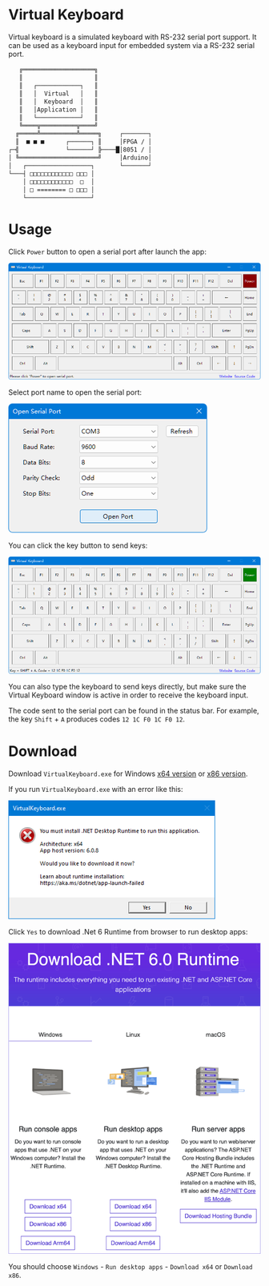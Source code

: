 # Virtual Keyboard

Virtual keyboard is a simulated keyboard with RS-232 serial port support. It can be used as a keyboard input for embedded system via a RS-232 serial port.

```
   ╔════════════════════╗
   ║                    ║
   ║   ┌────────────┐   ║
   ║   │  Virtual   │   ║
   ║   │  Keyboard  │   ║
   ║   │Application │   ║
   ║   └────────────┘   ║
   ╚════╦══════════╦════╝
  ╔═════╩══════════╩═════╗     ┌───────┐
  ║  ■ ■ ■      ┌──────┐ ║     │FPGA / │
┌─╣             └──────┘ ╠────█│8051 / │
│ ╚══════════════════════╝     │Arduino│
│   ┌──────────────────┐       └───────┘
└───┤ □□□□□□□□□□□□ □□□ │
    │ □□□□□□□□□□□□  □  │
    │ □ ======== □ □□□ │
    └──────────────────┘
```

# Usage

Click `Power` button to open a serial port after launch the app:

![keyboard-initial](https://github.com/michaelliao/virtual-keyboard/blob/master/Download/resources/keyboard-initial.png?raw=true)

Select port name to open the serial port:

![open-serial-port](https://github.com/michaelliao/virtual-keyboard/blob/master/Download/resources/open-serial-port.png?raw=true)

You can click the key button to send keys:

![keyboard-send-keys](https://github.com/michaelliao/virtual-keyboard/blob/master/Download/resources/keyboard-send-keys.png?raw=true)

You can also type the keyboard to send keys directly, but make sure the Virtual Keyboard window is active in order to receive the keyboard input.

The code sent to the serial port can be found in the status bar. For example, the key `Shift` + `A` produces codes `12 1C F0 1C F0 12`.

# Download

Download `VirtualKeyboard.exe` for Windows [x64 version](https://github.com/michaelliao/virtual-keyboard/raw/master/Download/x64/VirtualKeyboard.exe) or [x86 version](https://github.com/michaelliao/virtual-keyboard/raw/master/Download/x86/VirtualKeyboard.exe).

If you run `VirtualKeyboard.exe` with an error like this:

![app-launch-failed](https://github.com/michaelliao/virtual-keyboard/blob/master/Download/resources/app-launch-failed.png?raw=true)

Click `Yes` to download .Net 6 Runtime from browser to run desktop apps:

![download-runtime](https://github.com/michaelliao/virtual-keyboard/blob/master/Download/resources/download-runtime.png?raw=true)

You should choose `Windows` - `Run desktop apps` - `Download x64` or `Download x86`.
